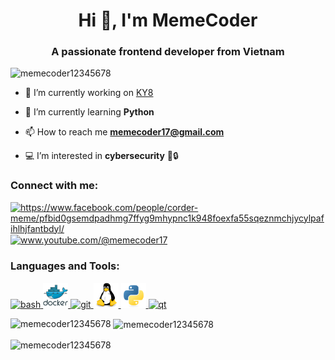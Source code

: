 <h1 align="center">Hi 👋, I'm MemeCoder</h1>
<h3 align="center">A passionate frontend developer from Vietnam</h3>

<p align="left"> <img src="https://komarev.com/ghpvc/?username=memecoder12345678&label=Profile%20views&color=0e75b6&style=flat" alt="memecoder12345678" /> </p>

- 🔭 I’m currently working on [KY8](https://github.com/memecoder12345678/KY8-Project)

- 🌱 I’m currently learning **Python**

- 📫 How to reach me **memecoder17@gmail.com**

- 💻 I’m interested in **cybersecurity** 🚫🔒

<h3 align="left">Connect with me:</h3>
<p align="left">
<a href="https://fb.com/https://www.facebook.com/people/corder-meme/pfbid0gsemdpadhmg7ffyg9mhypnc1k948foexfa55sqeznmchjycylpafihlhjfantbdyl/" target="blank"><img align="center" src="https://raw.githubusercontent.com/rahuldkjain/github-profile-readme-generator/master/src/images/icons/Social/facebook.svg" alt="https://www.facebook.com/people/corder-meme/pfbid0gsemdpadhmg7ffyg9mhypnc1k948foexfa55sqeznmchjycylpafihlhjfantbdyl/" height="30" width="40" /></a>
<a href="https://www.youtube.com/c/www.youtube.com/@memecoder17" target="blank"><img align="center" src="https://raw.githubusercontent.com/rahuldkjain/github-profile-readme-generator/master/src/images/icons/Social/youtube.svg" alt="www.youtube.com/@memecoder17" height="30" width="40" /></a>
</p>

<h3 align="left">Languages and Tools:</h3>
<p align="left"> <a href="https://www.gnu.org/software/bash/" target="_blank" rel="noreferrer"> <img src="https://www.vectorlogo.zone/logos/gnu_bash/gnu_bash-icon.svg" alt="bash" width="40" height="40"/> </a> <a href="https://www.docker.com/" target="_blank" rel="noreferrer"> <img src="https://raw.githubusercontent.com/devicons/devicon/master/icons/docker/docker-original-wordmark.svg" alt="docker" width="40" height="40"/> </a> <a href="https://git-scm.com/" target="_blank" rel="noreferrer"> <img src="https://www.vectorlogo.zone/logos/git-scm/git-scm-icon.svg" alt="git" width="40" height="40"/> </a> <a href="https://www.linux.org/" target="_blank" rel="noreferrer"> <img src="https://raw.githubusercontent.com/devicons/devicon/master/icons/linux/linux-original.svg" alt="linux" width="40" height="40"/> </a> <a href="https://www.python.org" target="_blank" rel="noreferrer"> <img src="https://raw.githubusercontent.com/devicons/devicon/master/icons/python/python-original.svg" alt="python" width="40" height="40"/> </a> <a href="https://www.qt.io/" target="_blank" rel="noreferrer"> <img src="https://upload.wikimedia.org/wikipedia/commons/0/0b/Qt_logo_2016.svg" alt="qt" width="40" height="40"/> </a> </p>

<p><img align="left" src="https://github-readme-stats.vercel.app/api/top-langs?username=memecoder12345678&show_icons=true&locale=en&layout=compact" alt="memecoder12345678" /></p>

<p>&nbsp;<img align="center" src="https://github-readme-stats.vercel.app/api?username=memecoder12345678&show_icons=true&locale=en" alt="memecoder12345678" /></p>

<p><img align="center" src="https://github-readme-streak-stats.herokuapp.com/?user=memecoder12345678&" alt="memecoder12345678" /></p>

